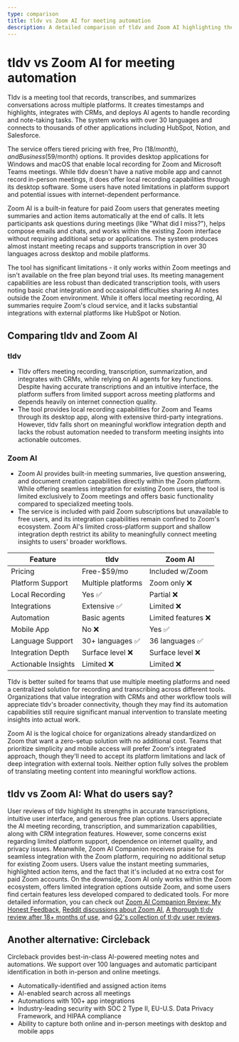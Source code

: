```yaml
---
type: comparison
title: tldv vs Zoom AI for meeting automation
description: A detailed comparison of tldv and Zoom AI highlighting their features, pricing, platform support, and integration capabilities for meeting recording, transcription, and summarization.
---
```


# tldv vs Zoom AI for meeting automation

Tldv is a meeting tool that records, transcribes, and summarizes conversations across multiple platforms. It creates timestamps and highlights, integrates with CRMs, and deploys AI agents to handle recording and note-taking tasks. The system works with over 30 languages and connects to thousands of other applications including HubSpot, Notion, and Salesforce.

The service offers tiered pricing with free, Pro ($18/month), and Business ($59/month) options. It provides desktop applications for Windows and macOS that enable local recording for Zoom and Microsoft Teams meetings. While tldv doesn't have a native mobile app and cannot record in-person meetings, it does offer local recording capabilities through its desktop software. Some users have noted limitations in platform support and potential issues with internet-dependent performance.

Zoom AI is a built-in feature for paid Zoom users that generates meeting summaries and action items automatically at the end of calls. It lets participants ask questions during meetings (like "What did I miss?"), helps compose emails and chats, and works within the existing Zoom interface without requiring additional setup or applications. The system produces almost instant meeting recaps and supports transcription in over 30 languages across desktop and mobile platforms.

The tool has significant limitations - it only works within Zoom meetings and isn't available on the free plan beyond trial uses. Its meeting management capabilities are less robust than dedicated transcription tools, with users noting basic chat integration and occasional difficulties sharing AI notes outside the Zoom environment. While it offers local meeting recording, AI summaries require Zoom's cloud service, and it lacks substantial integrations with external platforms like HubSpot or Notion.

## Comparing tldv and Zoom AI

### tldv
* Tldv offers meeting recording, transcription, summarization, and integrates with CRMs, while relying on AI agents for key functions. Despite having accurate transcriptions and an intuitive interface, the platform suffers from limited support across meeting platforms and depends heavily on internet connection quality.
* The tool provides local recording capabilities for Zoom and Teams through its desktop app, along with extensive third-party integrations. However, tldv falls short on meaningful workflow integration depth and lacks the robust automation needed to transform meeting insights into actionable outcomes.

### Zoom AI
* Zoom AI provides built-in meeting summaries, live question answering, and document creation capabilities directly within the Zoom platform. While offering seamless integration for existing Zoom users, the tool is limited exclusively to Zoom meetings and offers basic functionality compared to specialized meeting tools.
* The service is included with paid Zoom subscriptions but unavailable to free users, and its integration capabilities remain confined to Zoom's ecosystem. Zoom AI's limited cross-platform support and shallow integration depth restrict its ability to meaningfully connect meeting insights to users' broader workflows.

| Feature | tldv | Zoom AI |
|---------|------|---------|
| Pricing | Free-$59/mo | Included w/Zoom |
| Platform Support | Multiple platforms | Zoom only ❌ |
| Local Recording | Yes ✅ | Partial ❌ |
| Integrations | Extensive ✅ | Limited ❌ |
| Automation | Basic agents | Limited features ❌ |
| Mobile App | No ❌ | Yes ✅ |
| Language Support | 30+ languages ✅ | 36 languages ✅ |
| Integration Depth | Surface level ❌ | Surface level ❌ |
| Actionable Insights | Limited ❌ | Limited ❌ |

Tldv is better suited for teams that use multiple meeting platforms and need a centralized solution for recording and transcribing across different tools. Organizations that value integration with CRMs and other workflow tools will appreciate tldv's broader connectivity, though they may find its automation capabilities still require significant manual intervention to translate meeting insights into actual work.

Zoom AI is the logical choice for organizations already standardized on Zoom that want a zero-setup solution with no additional cost. Teams that prioritize simplicity and mobile access will prefer Zoom's integrated approach, though they'll need to accept its platform limitations and lack of deep integration with external tools. Neither option fully solves the problem of translating meeting content into meaningful workflow actions.

## tldv vs Zoom AI: What do users say?

User reviews of tldv highlight its strengths in accurate transcriptions, intuitive user interface, and generous free plan options. Users appreciate the AI meeting recording, transcription, and summarization capabilities, along with CRM integration features. However, some concerns exist regarding limited platform support, dependence on internet quality, and privacy issues. Meanwhile, Zoom AI Companion receives praise for its seamless integration with the Zoom platform, requiring no additional setup for existing Zoom users. Users value the instant meeting summaries, highlighted action items, and the fact that it's included at no extra cost for paid Zoom accounts. On the downside, Zoom AI only works within the Zoom ecosystem, offers limited integration options outside Zoom, and some users find certain features less developed compared to dedicated tools. For more detailed information, you can check out [Zoom AI Companion Review: My Honest Feedback](https://www.meetjamie.ai/blog/zoom-ai-companion-review), [Reddit discussions about Zoom AI](https://www.reddit.com/r/Zoom/comments/1g29cog/using_zooms_ai_companion_to_record_and_summarize/), [A thorough tl;dv review after 18+ months of use](https://thebusinessdive.com/tldv-review), and [G2's collection of tl;dv user reviews](https://www.g2.com/products/tl-dv/reviews).

## Another alternative: Circleback
Circleback provides best-in-class AI-powered meeting notes and automations. We support over 100 languages and automatic participant identification in both in-person and online meetings.
* Automatically-identified and assigned action items
* AI-enabled search across all meetings
* Automations with 100+ app integrations
* Industry-leading security with SOC 2 Type II, EU-U.S. Data Privacy Framework, and HIPAA compliance
* Ability to capture both online and in-person meetings with desktop and mobile apps
